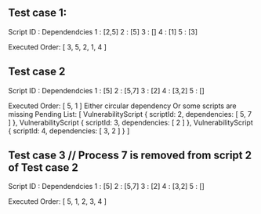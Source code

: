 Test case 1:
-------------------------------------
Script ID	:	Dependendcies
	1	:	[2,5]
	2	:	[5]
	3	:	[]
	4	:	[1]
	5	:	[3]

Executed Order: [ 3, 5, 2, 1, 4 ]


Test case 2
-------------------------------------
Script ID	:	Dependendcies
	1	:	[5]
	2	:	[5,7]
	3	:	[2]
	4	:	[3,2]
	5	:	[]

Executed Order: [ 5, 1 ]
Either circular dependency Or some scripts are missing
Pending List:  [
  VulnerabilityScript { scriptId: 2, dependencies: [ 5, 7 ] },
  VulnerabilityScript { scriptId: 3, dependencies: [ 2 ] },
  VulnerabilityScript { scriptId: 4, dependencies: [ 3, 2 ] }
]


Test case 3 // Process 7 is removed from script 2 of Test case 2
-------------------------------------
Script ID	:	Dependendcies
	1	:	[5]
	2	:	[5,7]
	3	:	[2]
	4	:	[3,2]
	5	:	[]

Executed Order: [ 5, 1, 2, 3, 4 ]
